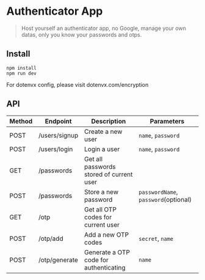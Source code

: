 # Authenticator App
> Host yourself an authenticator app, no Google, manage your own datas, only you know your passwords and otps.

## Install
```
npm install
npm run dev
```

For dotenvx config, please visit dotenvx.com/encryption

## API
| Method | Endpoint | Description | Parameters |
|--------|----------|-------------|------------|
| POST | /users/signup | Create a new user | `name`, `password`
| POST | /users/login | Login a user | `name`, `password`
| GET | /passwords | Get all passwords stored of current user
| POST | /passwords | Store a new password | `passwordName`, `password`(optional)
| GET | /otp | Get all OTP codes for current user
| POST | /otp/add | Add a new OTP codes | `secret`, `name`
| POST | /otp/generate | Generate a OTP code for authenticating | `name`